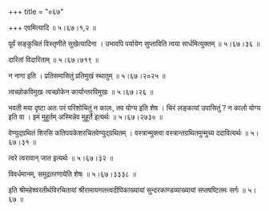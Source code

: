 +++
title = "०६७"

+++
एवमित्यादि  ॥  ५।६७।१,२  ॥   

  

पूर्वं सङ्कुचितं विस्तृणीते सुखेत्यादिना । उभावपि पर्यायेण सुप्ताविति त्वया सार्धमित्युक्तम्  ॥  ५।६७।३६  ॥   

  

दारितां विदारिताम्  ॥  ५।६७।७१९  ॥   

  

न नागा इति । प्रतिसमासितुं प्रतिमुखं स्थातुम्  ॥  ५।६७।२०२५  ॥   

  

त्वच्छोकविमुखः त्वच्छोकेन कार्यान्तरविमुखः  ॥  ५।६७।२६  ॥   

  

भवती मया दृष्टा अतः परं परिशोचितुं न कालः, तव योग्य इति शेष । चिरं लङ्कायां उपासितुं ? न कालो योग्य इति वा । इमं मुहूर्तम् अस्मिन्नेव मुहूर्ते इत्यर्थः  ॥  ५।६७।२७३०  ॥   

  

वेण्युद्ग्रथितं शिरसि कतिपयकेशरचितवेण्युद्ग्रथितम् । वस्त्रान्मुक्त्वा वस्त्रान्तग्रथितमुन्मुच्य ददावित्यर्थः  ॥  ५।६७।३१  ॥   

  

त्वरे त्वरावान् जात इत्यर्थः  ॥  ५।६७।३२  ॥   

  

विवर्धमानम्, समुद्रतरणायेति शेषः  ॥  ५।६७।३३३८  ॥   

  

इति श्रीमहेश्वरतीर्थविरचितायां श्रीरामायणतत्त्वदीपिकाख्यायां सुन्दरकाण्डव्याख्यायां सप्तषष्टितमः सर्गः  ॥  ५।६७  ॥   

  

